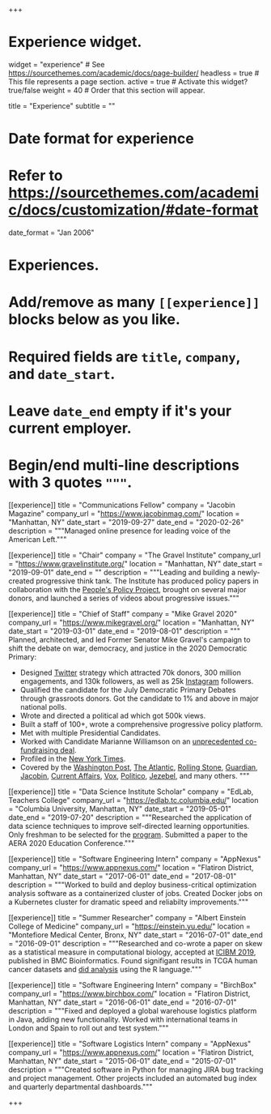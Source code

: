 +++
# Experience widget.
widget = "experience"  # See https://sourcethemes.com/academic/docs/page-builder/
headless = true  # This file represents a page section.
active = true  # Activate this widget? true/false
weight = 40  # Order that this section will appear.

title = "Experience"
subtitle = ""

# Date format for experience
#   Refer to https://sourcethemes.com/academic/docs/customization/#date-format
date_format = "Jan 2006"

# Experiences.
#   Add/remove as many `[[experience]]` blocks below as you like.
#   Required fields are `title`, `company`, and `date_start`.
#   Leave `date_end` empty if it's your current employer.
#   Begin/end multi-line descriptions with 3 quotes `"""`.
[[experience]]
  title = "Communications Fellow"
  company = "Jacobin Magazine"
  company_url = "https://www.jacobinmag.com/"
  location = "Manhattan, NY"
  date_start = "2019-09-27"
  date_end = "2020-02-26"
  description = """Managed online presence for leading voice of the American Left."""

[[experience]]
  title = "Chair"
  company = "The Gravel Institute"
  company_url = "https://www.gravelinstitute.org/"
  location = "Manhattan, NY"
  date_start = "2019-09-01"
  date_end = ""
  description = """Leading and building a newly-created progressive think tank. The Institute has produced policy papers in collaboration with the [People's Policy Project](https://www.peoplespolicyproject.org/), brought on several major donors, and launched a series of videos about progressive issues."""

[[experience]]
  title = "Chief of Staff"
  company = "Mike Gravel 2020"
  company_url = "https://www.mikegravel.org/"
  location = "Manhattan, NY"
  date_start = "2019-03-01"
  date_end = "2019-08-01"
  description = """
  Planned, architected, and led Former Senator Mike Gravel's campaign to shift the debate on war, democracy, and justice in the 2020 Democratic Primary:
  
  * Designed [Twitter](https://twitter.com/MikeGravel "Twitter Account") strategy which attracted 70k donors, 300 million engagements, and 130k followers, as well as 25k [Instagram](https://www.instagram.com/mikegravel2020/ "Instagram Account") followers.
  * Qualified the candidate for the July Democratic Primary Debates through grassroots donors. Got the candidate to 1% and above in major national polls.
  * Wrote and directed a political ad which got 500k views.
  * Built a staff of 100+, wrote a comprehensive progressive policy platform.
  * Met with multiple Presidential Candidates.
  * Worked with Candidate Marianne Williamson on an [unprecedented co-fundraising deal](http://nymag.com/intelligencer/2019/07/marianne-williamson-helps-gravel-raise-money-for-debates.html "NYMag Article").
  * Profiled in the [New York Times](https://www.nytimes.com/2019/06/06/magazine/mike-gravel-teens-twitter-presidential-campaign.html "New York Times Profile").
  * Covered by the [Washington Post](https://www.washingtonpost.com/nation/2019/03/21/an-year-old-ex-senator-is-newest-democratic-dark-horse-thanks-acerbic-teens-running-his-twitter/ "Washington Post Article"), [The Atlantic](https://www.theatlantic.com/politics/archive/2019/04/mike-gravels-unlikely-democratic-presidential-campaign/586837/ "Atlantic Article"), [Rolling Stone](https://www.rollingstone.com/politics/politics-news/gravel-2020-810542/ "Rolling Stone Article"), [Guardian](https://www.theguardian.com/us-news/2019/apr/20/mike-gravel-2020-presidential-campaign "Guardian Article"), [Jacobin](https://jacobinmag.com/2019/05/mike-gravel-democratic-primary-anti-imperialism "Jacobin Article"), [Current Affairs](https://www.currentaffairs.org/2019/04/mike-gravels-staff-explain-his-improbable-campaign "Current Affairs Article"), [Vox](https://www.vox.com/policy-and-politics/2019/5/27/18638687/mike-gravel-2020-democratic-presidential-candidates "Vox Article"), [Politico](https://www.politico.com/story/2019/03/20/mike-gravel-president-chapo-trap-house-1230332 "Politico Article"), [Jezebel](https://theslot.jezebel.com/the-great-man-president-is-a-lie-1834624803 "Jezebel Profile"), and many others.
  """

[[experience]]
  title = "Data Science Institute Scholar"
  company = "EdLab, Teachers College"
  company_url = "https://edlab.tc.columbia.edu/"
  location = "Columbia University, Manhattan, NY"
  date_start = "2019-05-01"
  date_end = "2019-07-20"
  description = """Researched the application of data science techniques to improve self-directed learning opportunities. Only freshman to be selected for the [program](https://datascience.columbia.edu/scholars "DSI Scholars"). Submitted a paper to the AERA 2020 Education Conference."""

[[experience]]
  title = "Software Engineering Intern"
  company = "AppNexus"
  company_url = "https://www.appnexus.com/"
  location = "Flatiron District, Manhattan, NY"
  date_start = "2017-06-01"
  date_end = "2017-08-01"
  description = """Worked to build and deploy business-critical optimization analysis software as a containerized cluster of jobs. Created Docker jobs on a Kubernetes cluster for dramatic speed and reliabilty improvements."""

[[experience]]
  title = "Summer Researcher"
  company = "Albert Einstein College of Medicine"
  company_url = "https://einstein.yu.edu/"
  location = "Montefiore Medical Center, Bronx, NY"
  date_start = "2016-07-01"
  date_end = "2016-09-01"
  description = """Researched and co-wrote a paper on skew as a statistical measure in computational biology, accepted at [ICIBM 2019](http://icibm2019.org/Schedule.htm "Conference Schedule"), published in BMC Bioinformatics. Found signifigant results in TCGA human cancer datasets and [did analysis](https://github.com/humford/epsilon "Research Code") using the R language."""

[[experience]]
  title = "Software Engineering Intern"
  company = "BirchBox"
  company_url = "https://www.birchbox.com/"
  location = "Flatiron District, Manhattan, NY"
  date_start = "2016-06-01"
  date_end = "2016-07-01"
  description = """Fixed and deployed a global warehouse logistics platform in Java, adding new functionality. Worked with international teams in London and Spain to roll out and test system."""

[[experience]]
  title = "Software Logistics Intern"
  company = "AppNexus"
  company_url = "https://www.appnexus.com/"
  location = "Flatiron District, Manhattan, NY"
  date_start = "2015-06-01"
  date_end = "2015-07-01"
  description = """Created software in Python for managing JIRA bug tracking and project management. Other projects included an automated bug index and quarterly departmental dashboards."""

+++
